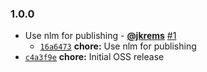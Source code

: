 ### 1.0.0

* Use nlm for publishing - **[@jkrems](https://github.com/jkrems)** [#1](https://github.com/groupon/ndu/pull/1)
  - [`16a6473`](https://github.com/groupon/ndu/commit/16a6473afe9e298fff1ddda9901c557ba934ea5e) **chore:** Use nlm for publishing
* [`c4a3f9e`](https://github.com/groupon/ndu/commit/c4a3f9e9e1b27a8c8d02a195b1c7a55664a1b593) **chore:** Initial OSS release

